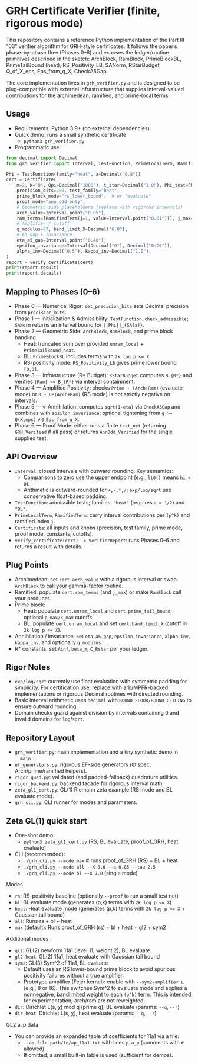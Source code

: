 # GRH Certificate Verifier (finite, rigorous mode)

This repository contains a reference Python implementation of the Part III “03” verifier algorithm for GRH-style certificates. It follows the paper’s phase-by-phase flow (Phases 0–6) and exposes the ledger/routine primitives described in the sketch: ArchBlock, RamBlock, PrimeBlockBL, PrimeTailBound (heat), RS_Positivity_LB, SANorm, RStarBudget, Q_of_X_eps, Eps_from_q_X, CheckA5Gap.

The core implementation lives in `grh_verifier.py` and is designed to be plug-compatible with external infrastructure that supplies interval-valued contributions for the archimedean, ramified, and prime-local terms.

## Usage

- Requirements: Python 3.9+ (no external dependencies).
- Quick demo: runs a small synthetic certificate
  - `python3 grh_verifier.py`
- Programmatic use:

```python
from decimal import Decimal
from grh_verifier import Interval, TestFunction, PrimeLocalTerm, RamifiedTerm, Certificate, verify_certificate

Phi = TestFunction(family="heat", a=Decimal("0.8"))
cert = Certificate(
    m=2, K="Q", Qpi=Decimal("1000"), t_star=Decimal("1.0"), Phi_test=Phi,
    precision_bits=200, test_family="heat",
    prime_block_mode="rs_lower_bound",  # or "evaluate"
    proof_mode="ann_odd_only",
    # Geometric side placeholders (replace with rigorous intervals)
    arch_value=Interval.point("0.05"),
    ram_terms=[RamifiedTerm(j=1, value=Interval.point("0.01"))], j_max=1,
    # Amplifier / cutoff
    q_modulus=97, band_limit_X=Decimal("6.0"),
    # A5 gap + invariance
    eta_a5_gap=Interval.point("0.40"),
    epsilon_invariance=Interval(Decimal("0"), Decimal("0.20")),
    alpha_inv=Decimal("0.5"), kappa_inv=Decimal("1.0"),
)
report = verify_certificate(cert)
print(report.result)
print(report.details)
```

## Mapping to Phases (0–6)

- Phase 0 — Numerical Rigor: `set_precision_bits` sets Decimal precision from `precision_bits`.
- Phase 1 — Initialization & Admissibility: `TestFunction.check_admissible`; `SANorm` returns an interval bound for `||Phi||_{SA(a)}`.
- Phase 2 — Geometric Side: `ArchBlock`, `RamBlock`, and prime block handling
  - Heat: truncated sum over provided `unram_local` + `PrimeTailBound_heat`.
  - BL: `PrimeBlockBL` includes terms with `2k log p <= X`.
  - RS-positivity mode: `RS_Positivity_LB` gives prime lower bound `[0,0]`.
- Phase 3 — Infrastructure (R* Budget): `RStarBudget` computes `B_{R*}` and verifies `|Ram| <= B_{R*}` via interval containment.
- Phase 4 — Amplified Positivity: checks `Prime - (Arch+Ram)` (evaluate mode) or `0 - UB(Arch+Ram)` (RS mode) is not strictly negative on intervals.
- Phase 5 — ν-Annihilation: computes `sqrt(1-eta)` via `CheckA5Gap` and combines with `epsilon_invariance`; optional tightening from `q >= Q(X,eps)` via `Eps_from_q_X`.
- Phase 6 — Proof Mode: either runs a finite `test_net` (returning `GRH_Verified` if all pass) or returns `AnnOdd_Verified` for the single supplied test.

## API Overview

- `Interval`: closed intervals with outward rounding. Key semantics:
  - Comparisons to zero use the upper endpoint (e.g., `lt0()` means `hi < 0`).
  - Arithmetic is outward-rounded for `+,-,*,/`; `exp/log/sqrt` use conservative float-based padding.
- `TestFunction`: admissible tests; families: `"heat"` (requires `a > 1/2`) and `"BL"`.
- `PrimeLocalTerm`, `RamifiedTerm`: carry interval contributions per `(p^k)` and ramified index `j`.
- `Certificate`: all inputs and knobs (precision, test family, prime mode, proof mode, constants, cutoffs).
- `verify_certificate(cert) -> VerifierReport`: runs Phases 0–6 and returns a result with details.

## Plug Points

- Archimedean: set `cert.arch_value` with a rigorous interval or swap `ArchBlock` to call your gamma-factor routine.
- Ramified: populate `cert.ram_terms` (and `j_max`) or make `RamBlock` call your producer.
- Prime block:
  - Heat: populate `cert.unram_local` and `cert.prime_tail_bound`; optional `p_max/k_max` cutoffs.
  - BL: populate `cert.unram_local` and set `cert.band_limit_X` (cutoff in `2k log p <= X`).
- Annihilation / invariance: set `eta_a5_gap`, `epsilon_invariance`, `alpha_inv`, `kappa_inv`, and optionally `q_modulus`.
- R* constants: set `Ainf`, `beta_m`, `C_Rstar` per your ledger.

## Rigor Notes

- `exp/log/sqrt` currently use float evaluation with symmetric padding for simplicity. For certification use, replace with arb/MPFR-backed implementations or rigorous Decimal routines with directed rounding.
- Basic interval arithmetic uses `decimal` with `ROUND_FLOOR/ROUND_CEILING` to ensure outward rounding.
- Domain checks guard against division by intervals containing 0 and invalid domains for `log`/`sqrt`.

## Repository Layout

- `grh_verifier.py`: main implementation and a tiny synthetic demo in `__main__`.
- `ef_generators.py`: rigorous EF-side generators (Φ spec, Arch/prime/ramified helpers).
- `rigor_quad.py`: validated (and padded-fallback) quadrature utilities.
- `rigor_backend.py`: backend facade for rigorous interval math.
- `zeta_gl1_cert.py`: GL(1) Riemann zeta example (RS mode and BL evaluate mode).
- `grh_cli.py`: CLI runner for modes and parameters.

## Zeta GL(1) quick start

- One-shot demo:
  - `python3 zeta_gl1_cert.py` (RS, BL evaluate, proof_of_GRH, heat evaluate)
- CLI (recommended):
  - `./grh_cli.py --mode max`  # runs proof_of_GRH (RS) + BL + heat
  - `./grh_cli.py --mode all --X 8.0 --a 0.85 --tau 2.5`
  - `./grh_cli.py --mode bl --X 7.0`  (single mode)

Modes
- `rs`: RS-positivity baseline (optionally `--proof` to run a small test net)
- `bl`: BL evaluate mode (generates (p,k) terms with `2k log p <= X`)
- `heat`: Heat evaluate mode (generates (p,k) terms with `2k log p <= X` + Gaussian tail bound)
- `all`: Runs rs + bl + heat
- `max` (default): Runs proof_of_GRH (rs) + bl + heat + gl2 + sym2

Additional modes
- `gl2`: GL(2) newform 11a1 (level 11, weight 2), BL evaluate
- `gl2-heat`: GL(2) 11a1, heat evaluate with Gaussian tail bound
- `sym2`: GL(3) Sym^2 of 11a1, BL evaluate
  - Default uses an RS lower-bound prime block to avoid spurious positivity failures without a true amplifier.
  - Prototype amplifier (Fejér kernel): enable with `--sym2-amplifier L` (e.g., 8 or 16). This switches Sym^2 to evaluate mode and applies a nonnegative, bandlimited weight to each `(p^k)` term. This is intended for experimentation; arch/ram are not reweighted.
- `dir`: Dirichlet L(s, χ) mod q (prime q), BL evaluate (params: `--q`, `--r`)
- `dir-heat`: Dirichlet L(s, χ), heat evaluate (params: `--q`, `--r`)

GL2 a_p data
- You can provide an expanded table of coefficients for 11a1 via a file:
  - `--ap-file path/to/ap_11a1.txt` with lines `p a_p` (comments with `#` allowed).
  - If omitted, a small built-in table is used (sufficient for demos).
